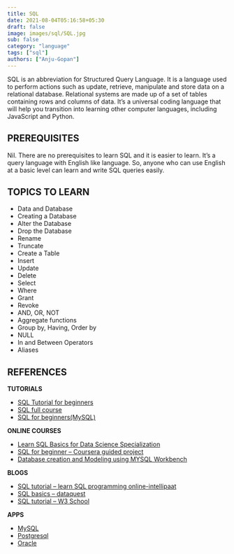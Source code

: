 ```yaml
---
title: SQL
date: 2021-08-04T05:16:58+05:30
draft: false
image: images/sql/SQL.jpg
sub: false
category: "language"
tags: ["sql"]
authors: ["Anju-Gopan"]
---
```


SQL is an abbreviation for Structured Query Language. It is a language used to perform actions such as update, retrieve, manipulate and store data on a relational database. Relational systems are made up of a set of tables containing rows and columns of data. It’s a universal coding language that will help you transition into learning other computer languages, including JavaScript and Python.

## PREREQUISITES

Nil. There are no prerequisites to learn SQL and it is easier to learn. It’s a query language with English like language. So, anyone who can use English at a basic level can learn and write SQL queries easily.

## TOPICS TO LEARN

- Data and Database
- Creating a Database
- Alter the Database
- Drop the Database
- Rename
- Truncate
- Create a Table
- Insert
- Update
- Delete
- Select
- Where
- Grant
- Revoke
- AND, OR, NOT
- Aggregate functions
- Group by, Having, Order by
- NULL
- In and Between Operators
- Aliases

## REFERENCES

**TUTORIALS**

- [SQL Tutorial for beginners](https://youtu.be/zbMHLJ0dY4w)
- [SQL full course](https://youtu.be/BPHAr4QGGVE)
- [SQL for beginners(MySQL)](https://youtube.com/playlist?list=PLUDwpEzHYYLvWEwDxZViN1shP-pGyZdtT)

**ONLINE COURSES**

- [Learn SQL Basics for Data Science Specialization](https://www.coursera.org/specializations/learn-sql-basics-data-science?)
- [SQL for beginner – Coursera guided project](https://www.coursera.org/projects/sql-basics-beginners)
- [Database creation and Modeling using MYSQL Workbench](https://www.coursera.org/projects/database-creation-and-modeling-using-mysql-workbench)

**BLOGS**

- [SQL tutorial – learn SQL programming online-intellipaat](https://intellipaat.com/blog/tutorial/sql-tutorial/)
- [SQL basics – dataquest](https://www.dataquest.io/blog/sql-basics/)
- [SQL tutorial – W3 School](https://www.w3schools.com/sql/)

**APPS**

- [MySQL](https://www.mysql.com/)
- [Postgresql](https://www.postgresql.org/)
- [Oracle](https://www.oracle.com/tools/downloads/sqldev-downloads.html)
